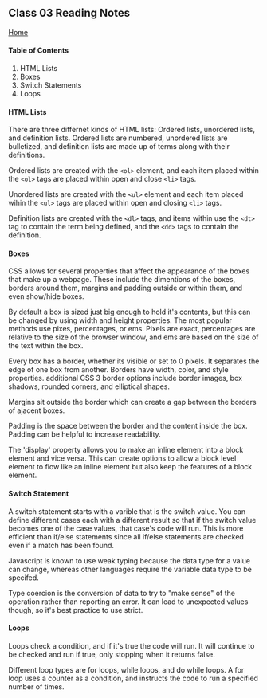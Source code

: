 ## Class 03 Reading Notes
[Home](https://tjohnson986.github.io/reading-notes/)

#### Table of Contents
1. HTML Lists
1. Boxes
1. Switch Statements
1. Loops


#### HTML Lists
There are three differnet kinds of HTML lists: Ordered lists, unordered lists, and definition lists. Ordered lists are numbered, unordered lists are bulletized, and definition lists are made up of terms along with their definitions.

Ordered lists are created with the `<ol>` element, and each item placed within the `<ol>` tags are placed within open and close `<li>` tags. 

Unordered lists are created with the `<ul>` element and each item placed wihin the `<ul>` tags are placed within open and closing `<li>` tags.

Definition lists are created with the `<dl>` tags, and items within use the `<dt>` tag to contain the term being defined, and the `<dd>` tags to contain the definition. 


#### Boxes
CSS allows for several properties that affect the appearance of the boxes that make up a webpage. These include the dimentions of the boxes, borders around them, margins and padding outside or within them, and even show/hide boxes. 

By default a box is sized just big enough to hold it's contents, but this can be changed by using width and height properties. The most popular methods use pixes, percentages, or ems. Pixels are exact, percentages are relative to the size of the browser window, and ems are based on the size of the text within the box. 

Every box has a border, whether its visible or set to 0 pixels. It separates the edge of one box from another. Borders have width, color, and style properties. additional CSS 3 border options include border images, box shadows, rounded corners, and elliptical shapes.

Margins sit outside the border which can create a gap between the borders of ajacent boxes. 

Padding is the space between the border and the content inside the box. Padding can be helpful to increase readability.

The 'display' property allows you to make an inline element into a block element and vice versa. This can create options to allow a block level element to flow like an inline element but also keep the features of a block element.

#### Switch Statement
A switch statement starts with a varible that is the switch value. You can define different cases each with a different result so that if the switch value becomes one of the case values, that case's code will run. This is more efficient than if/else statements since all if/else statements are checked even if a match has been found.

Javascript is known to use weak typing because the data type for a value can change, whereas other languages require the variable data type to be specifed. 

Type coercion is the conversion of data to try to "make sense" of the operation rather than reporting an error. It can lead to unexpected values though, so it's best practice to use strict.


#### Loops
Loops check a condition, and if it's true the code will run. It will continue to be checked and run if true, only stopping when it returns false.

Different loop types are for loops, while loops, and do while loops. A for loop uses a counter as a condition, and instructs the code to run a specified number of times.